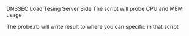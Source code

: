 DNSSEC Load Tesing Server Side
The script will probe CPU and MEM usage

The probe.rb will write result to where you can specific in that script
